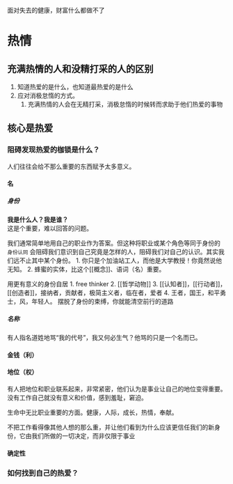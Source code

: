 面对失去的健康，财富什么都做不了
# 热情
## 充满热情的人和没精打采的人的区别
1. 知道热爱的是什么，也知道最热爱的是什么
2. 应对消极怠惰的方式。
	1. 充满热情的人会在无精打采，消极怠惰的时候转而求助于他们热爱的事物
## 核心是热爱
### 阻碍发现热爱的枷锁是什么？
人们往往会给不那么重要的东西赋予太多意义。
#### 名
##### 身份
**我是什么人？我是谁？**  
这是个重要，难以回答的问题。

我们通常简单地用自己的职业作为答案。但这种将职业或某个角色等同于身份的 `身份认同` 会阻碍我们意识到自己究竟是怎样的人，阻碍我们对自己的认识。其实我们远不止其中某个身份。
	1. 你只是个加油站工人，而他是大学教授！你竟然说他无知。
	2. 蜂蜜的实体，比这个[[概念]]、语词（名）重要。

用更有意义的身份自居
	1. free thinker
	2. [[哲学动物]] 
	3. [[认知者]]，[[行动者]]，[[创造者]]，接纳者，贡献者，极简主义者，临在者，爱者
	4. 王者，国王，和平勇士，风，年轻人。
摆脱了身份的束缚，你就能清空前行的道路
##### 名称
有人指名道姓地骂“我的代号”，我又何必生气？他骂的只是一个名而已。
#### 金钱（利）
#### 地位（权）
有人把地位和职业联系起来，非常紧密，他们认为是事业让自己的地位变得重要。没有工作自己就没有意义和价值，感到羞耻，窘迫。

生命中无比职业重要的方面。健康，人际，成长，热情，奉献。

不把工作看得像其他人想的那么重，并让他们看到为什么应该更信任我们的新身份，它由我们所做的一切决定，而非仅限于事业
#### 确定性
### 如何找到自己的热爱？